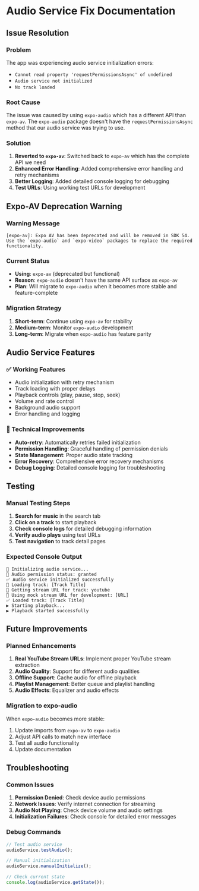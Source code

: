 # Audio Service Fix Documentation

## Issue Resolution

### Problem
The app was experiencing audio service initialization errors:
- `Cannot read property 'requestPermissionsAsync' of undefined`
- `Audio service not initialized`
- `No track loaded`

### Root Cause
The issue was caused by using `expo-audio` which has a different API than `expo-av`. The `expo-audio` package doesn't have the `requestPermissionsAsync` method that our audio service was trying to use.

### Solution
1. **Reverted to `expo-av`**: Switched back to `expo-av` which has the complete API we need
2. **Enhanced Error Handling**: Added comprehensive error handling and retry mechanisms
3. **Better Logging**: Added detailed console logging for debugging
4. **Test URLs**: Using working test URLs for development

## Expo-AV Deprecation Warning

### Warning Message
```
[expo-av]: Expo AV has been deprecated and will be removed in SDK 54. Use the `expo-audio` and `expo-video` packages to replace the required functionality.
```

### Current Status
- **Using**: `expo-av` (deprecated but functional)
- **Reason**: `expo-audio` doesn't have the same API surface as `expo-av`
- **Plan**: Will migrate to `expo-audio` when it becomes more stable and feature-complete

### Migration Strategy
1. **Short-term**: Continue using `expo-av` for stability
2. **Medium-term**: Monitor `expo-audio` development
3. **Long-term**: Migrate when `expo-audio` has feature parity

## Audio Service Features

### ✅ Working Features
- Audio initialization with retry mechanism
- Track loading with proper delays
- Playback controls (play, pause, stop, seek)
- Volume and rate control
- Background audio support
- Error handling and logging

### 🔧 Technical Improvements
- **Auto-retry**: Automatically retries failed initialization
- **Permission Handling**: Graceful handling of permission denials
- **State Management**: Proper audio state tracking
- **Error Recovery**: Comprehensive error recovery mechanisms
- **Debug Logging**: Detailed console logging for troubleshooting

## Testing

### Manual Testing Steps
1. **Search for music** in the search tab
2. **Click on a track** to start playback
3. **Check console logs** for detailed debugging information
4. **Verify audio plays** using test URLs
5. **Test navigation** to track detail pages

### Expected Console Output
```
🔧 Initializing audio service...
📱 Audio permission status: granted
✅ Audio service initialized successfully
🎵 Loading track: [Track Title]
🔗 Getting stream URL for track: youtube
🔗 Using mock stream URL for development: [URL]
✅ Loaded track: [Track Title]
▶️ Starting playback...
▶️ Playback started successfully
```

## Future Improvements

### Planned Enhancements
1. **Real YouTube Stream URLs**: Implement proper YouTube stream extraction
2. **Audio Quality**: Support for different audio qualities
3. **Offline Support**: Cache audio for offline playback
4. **Playlist Management**: Better queue and playlist handling
5. **Audio Effects**: Equalizer and audio effects

### Migration to expo-audio
When `expo-audio` becomes more stable:
1. Update imports from `expo-av` to `expo-audio`
2. Adjust API calls to match new interface
3. Test all audio functionality
4. Update documentation

## Troubleshooting

### Common Issues
1. **Permission Denied**: Check device audio permissions
2. **Network Issues**: Verify internet connection for streaming
3. **Audio Not Playing**: Check device volume and audio settings
4. **Initialization Failures**: Check console for detailed error messages

### Debug Commands
```javascript
// Test audio service
audioService.testAudio();

// Manual initialization
audioService.manualInitialize();

// Check current state
console.log(audioService.getState());
```
